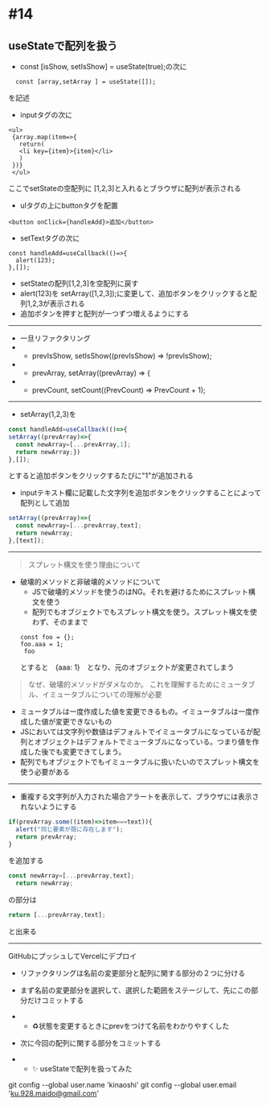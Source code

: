 # #14
## useStateで配列を扱う
- const [isShow, setIsShow] = useState(true);の次に
```
  const [array,setArray ] = useState([]);
```
を記述
- inputタグの次に
```
<ul>
 {array.map(item=>{
   return(
   <li key={item}>{item}</li>
   )
 })}
 </ul>
 ```
 ここでsetStateの空配列に
 [1,2,3]と入れるとブラウザに配列が表示される
 - ulタグの上にbuttonタグを配置
```
<button onClick={handleAdd}>追加</button>
```
- setTextタグの次に
```
const handleAdd=useCallback(()=>{
  alert(123);
},[]);
```
- setStateの配列[1,2,3]を空配列に戻す
- alert(123)を
  setArray([1,2,3]);に変更して、追加ボタンをクリックすると配列1,2,3が表示される
- 追加ボタンを押すと配列が一つずつ増えるようにする
---
* 一旦リファクタリング
* * prevIsShow, setIsShow((prevIsShow) => !prevIsShow);
* * prevArray, setArray((prevArray) => {
* * prevCount, setCount((PrevCount) => PrevCount + 1);
---
- setArray(1,2,3)を
```js
const handleAdd=useCallback(()=>{
setArray((prevArray)=>{
  const newArray=[...prevArray,1];
  return newArray;})
},[]);
```
とすると追加ボタンをクリックするたびに"1"が追加される
- inputテキスト欄に記載した文字列を追加ボタンをクリックすることによって配列として追加
```js
setArray((prevArray)=>{
  const newArray=[...prevArray,text];
  return newArray;
},[text]);
```
---
> スプレット構文を使う理由について
- 破壊的メソッドと非破壊的メソッドについて
  - JSで破壊的メソッドを使うのはNG。それを避けるためにスプレット構文を使う
  - 配列でもオブジェクトでもスプレット構文を使う。スプレット構文を使わず、そのままで
  ```
  const foo = {};
  foo.aaa = 1;
   foo
  ```
  とすると　{aaa: 1}　となり、元のオブジェクトが変更されてしまう

> なぜ、破壊的メソッドがダメなのか。
> これを理解するためにミュータブル、イミュータブルについての理解が必要
- ミュータブルは一度作成した値を変更できるもの。イミュータブルは一度作成した値が変更できないもの
- JSにおいては文字列や数値はデフォルトでイミュータブルになっているが配列とオブジェクトはデフォルトでミュータブルになっている。つまり値を作成した後でも変更できてしまう。
-  配列でもオブジェクトでもイミュータブルに扱いたいのでスプレット構文を使う必要がある

---


- 重複する文字列が入力された場合アラートを表示して、ブラウザには表示されないようにする
```js
if(prevArray.some((item)=>item===text)){
  alert("同じ要素が既に存在します");
  return prevArray;
}
```
を追加する
```js
const newArray=[...prevArray,text];
  return newArray;
```
の部分は
```js
return [...prevArray,text];
```
と出来る

---
GitHubにプッシュしてVercelにデプロイ
- リファクタリングは名前の変更部分と配列に関する部分の２つに分ける
- まず名前の変更部分を選択して、選択した範囲をステージして、先にこの部分だけコミットする
- - ♻️状態を変更するときにprevをつけて名前をわかりやすくした

- 次に今回の配列に関する部分をコミットする
- - ✨ useStateで配列を扱ってみた


git config --global user.name 'kinaoshi'
git config --global user.email 'ku.928.maido@gmail.com'
